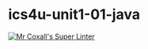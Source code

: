 # ics4u-unit1-01-java

[![Mr Coxall's Super Linter](https://github.com/Peter-Gemmell/ics4u-unit1-01-java/workflows/Mr%20Coxall's%20Super%20Linter/badge.svg)](https://github.com/Peter-Gemmell/ics4u-unit1-01-java/actions/)
